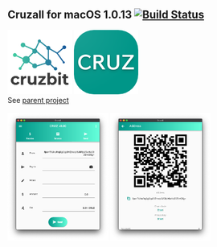 ## Cruzall for macOS 1.0.13 [![Build Status](https://travis-ci.org/GreenAppers/cruzall-macos.svg?branch=master)](https://travis-ci.org/GreenAppers/cruzall-macos)
<img width=128 src="cruzbit.png" /> <img src="icon.png" /><br/> See [parent project](https://github.com/GreenAppers/cruzall)
<br/><br/><img width=200 src="screenshot1.png" /> <img width=200 src="screenshot2.png" />

